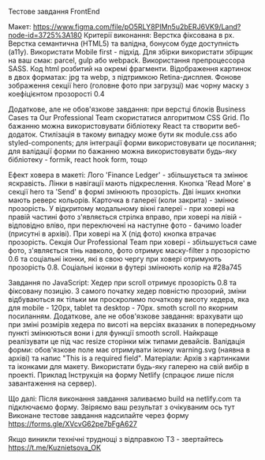 Тестове завдання FrontEnd

Макет: https://www.figma.com/file/pO5RLY8PIMn5u2bERJ6VK9/Land?node-id=3725%3A180
Критерії виконання: Верстка фіксована в рх. Верстка семантична (HTML5) та
валідна, бонусом буде доступність (а11у). Використати Mobile first - підхід. Для
збірки використати збірщик на ваш смак: parcel, gulp або webpack. Використання
препроцессора SASS. Код html розбитий на окремі фрагменти. Відображення картинок
в двох форматах: jpg та webp, з підтримкою Retina-дисплея. Фонове зображення
секції hero (головне фото при загрузці) має чорну маску з коефіцієнтом
прозорості 0.4

Додаткове, але не обов'язкове завдання: при верстці блоків Business Cases та Our
Professional Team скористатися алгоритмом CSS Grid. По бажанню можна
використовувати бібліотеку React та створити веб-додаток. Стилізація в такому
випадку може бути як module.css або styled-components; для інтеграції форми
використовувати це посилання; для валідації форми по бажанню можна
використовувати будь-яку бібліотеку - formik, react hook form, тощо

Ефект ховера в макеті: Лого 'Finance Ledger' - збільшується та змінює
яскравість. Лінки в навігації мають підкреслення. Кнопка 'Read More' в секції
hero та 'Send' в формі змінюють прозорість. Дві інших кнопки мають реверс
кольорів. Карточка в галереї (коли закрита) - змінює прозорість. У відкритому
модальному вікні галереї - при ховері на правій частині фото з'являється стрілка
вправо, при ховері на лівій - відповідно вліво, при переключені на наступне
фото - бачимо loader (присутні в архіві). При ховері на Х (під фото) кнопка
втрачає прозорість. Секція Our Professional Team при ховері - збільшується саме
фото, з'являється тінь навколо, фото отримує маску-filter з прозорістю 0.6 та
соціальні іконки, які в свою чергу при ховері отримують прозорість 0.8.
Соціальні іконки в футері змінюють колір на #28a745

Завдання по JavaScript: Хедер при scroll отримує прозорість 0.8 та фіксовану
позицію. З самого початку хедер повністю прозорий, зміни відбуваються як тільки
ми проскролимо початкову висоту хедера, яка для mobile - 120px, tablet та
desktop - 70px. smoth scroll по якорним посиланням. Додаткове, але не
обов'язкове завдання: врахувати що при зміні розмірів хедера по висоті на
версіях вказаних в попередньому пункті змінюються вони і для функції smooth
scroll. Найкраще реалізувати це під час resize сторінки між типами девайсів.
Валідація форми: обов'язкове поле має отримувати іконку warning.svg (наявна в
архіві) та напис "This is a required field". Матеріали: Архів з картинками та
іконками для макету. Використати будь-яку галерею на свій вибір в проекті.
Приклад Інструкція на форму Netlify (спрацює лише після завантаження на сервер).

Що далі: Після виконання завдання заливаємо build на netlify.com та підключаємо
форму. Звіряємо ваш результат з очікуваним ось тут Виконане тестове завдання
надсилайте через форму https://forms.gle/XVcvG62pe7bFgA627

Якщо виникли технічні труднощі з відправкою ТЗ - звертайтесь
https://t.me/Kuznietsova_OK
